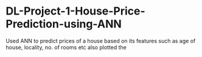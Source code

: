 # DL-Project-1-House-Price-Prediction-using-ANN
Used ANN to predict prices of a house based on its features such as age of house, locality, no. of rooms etc also plotted the 
